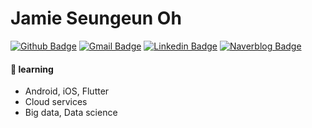 # Jamie Seungeun Oh 
  
   [![Github Badge](https://img.shields.io/badge/-jso613-%23181717?logo=github&link=https://github.com/jso613)](https://github.com/jso613)
   [![Gmail Badge](https://img.shields.io/badge/Gmail-d14836?style=flat-square&logo=Gmail&logoColor=white&link=mailto:seungeun.oh218@gmail.com)](mailto:seungeun.oh218@gmail.com)
   [![Linkedin Badge](https://img.shields.io/badge/-LinkedIn-blue?style=flat-square&logo=Linkedin&logoColor=white&link=https://www.linkedin.com/in/jamie-seungeun-o-7974b0197/)](https://www.linkedin.com/in/jamie-seungeun-o-7974b0197/)
   [![Naverblog Badge](https://img.shields.io/badge/-Naverblog-00D564?style=flat-square&logo=NAVER&logoColor=white&link=https://blog.naver.com/babybear46)](https://blog.naver.com/babybear46)  
	
#### 🌱 learning
- Android, iOS, Flutter 
- Cloud services
- Big data, Data science
